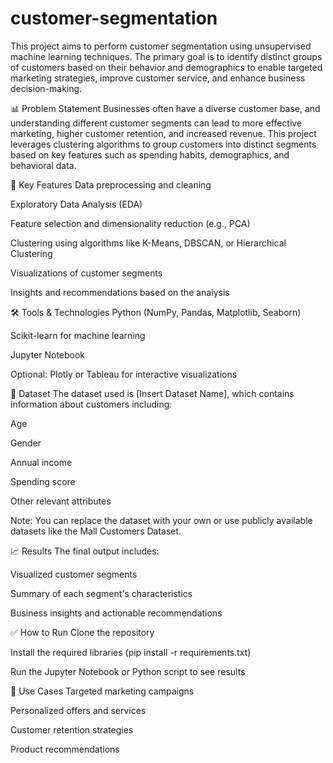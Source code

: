 # customer-segmentation
This project aims to perform customer segmentation using unsupervised machine learning techniques. The primary goal is to identify distinct groups of customers based on their behavior and demographics to enable targeted marketing strategies, improve customer service, and enhance business decision-making.

📊 Problem Statement
Businesses often have a diverse customer base, and understanding different customer segments can lead to more effective marketing, higher customer retention, and increased revenue. This project leverages clustering algorithms to group customers into distinct segments based on key features such as spending habits, demographics, and behavioral data.

🚀 Key Features
Data preprocessing and cleaning

Exploratory Data Analysis (EDA)

Feature selection and dimensionality reduction (e.g., PCA)

Clustering using algorithms like K-Means, DBSCAN, or Hierarchical Clustering

Visualizations of customer segments

Insights and recommendations based on the analysis

🛠️ Tools & Technologies
Python (NumPy, Pandas, Matplotlib, Seaborn)

Scikit-learn for machine learning

Jupyter Notebook

Optional: Plotly or Tableau for interactive visualizations

📁 Dataset
The dataset used is [Insert Dataset Name], which contains information about customers including:

Age

Gender

Annual income

Spending score

Other relevant attributes

Note: You can replace the dataset with your own or use publicly available datasets like the Mall Customers Dataset.

📈 Results
The final output includes:

Visualized customer segments

Summary of each segment's characteristics

Business insights and actionable recommendations

✅ How to Run
Clone the repository

Install the required libraries (pip install -r requirements.txt)

Run the Jupyter Notebook or Python script to see results

📌 Use Cases
Targeted marketing campaigns

Personalized offers and services

Customer retention strategies

Product recommendations
